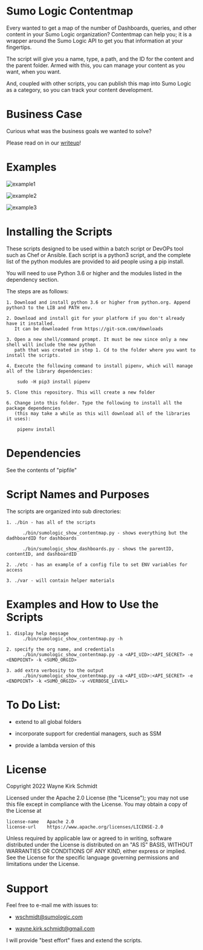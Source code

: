 Sumo Logic Contentmap
=====================

Every wanted to get a map of the number of Dashboards, queries, and other content in your Sumo Logic organization?
Contentmap can help you; it is a wrapper around the Sumo Logic API to get you that information at your fingertips.

The script will give you a name, type, a path, and the ID for the content and the parent folder.
Armed with this, you can manage your content as you want, when you want.

And, coupled with other scripts, you can publish this map into Sumo Logic as a category, so you can track your content development.

Business Case
=============

Curious what was the business goals we wanted to solve?

Please read on in our [writeup](doc/writeup.md)!

Examples
========

![example1](doc/swaggertools1.png)

![example2](doc/swaggertools2.png)

![example3](doc/swaggertools3.png)

Installing the Scripts
=======================

These scripts designed to be used within a batch script or DevOPs tool such as Chef or Ansible.
Each script is a python3 script, and the complete list of the python modules are provided to aid people using a pip install.

You will need to use Python 3.6 or higher and the modules listed in the dependency section.  

The steps are as follows: 

    1. Download and install python 3.6 or higher from python.org. Append python3 to the LIB and PATH env.

    2. Download and install git for your platform if you don't already have it installed.
       It can be downloaded from https://git-scm.com/downloads
    
    3. Open a new shell/command prompt. It must be new since only a new shell will include the new python 
       path that was created in step 1. Cd to the folder where you want to install the scripts.
    
    4. Execute the following command to install pipenv, which will manage all of the library dependencies:
    
        sudo -H pip3 install pipenv 
 
    5. Clone this repository. This will create a new folder
    
    6. Change into this folder. Type the following to install all the package dependencies 
       (this may take a while as this will download all of the libraries it uses):

        pipenv install
        
Dependencies
============

See the contents of "pipfile"

Script Names and Purposes
=========================

The scripts are organized into sub directories:

    1. ./bin - has all of the scripts

          ./bin/sumologic_show_contentmap.py - shows everything but the dadhboardID for dashboards

          ./bin/sumologic_show_dashboards.py - shows the parentID, contentID, and dashboardID

    2. ./etc - has an example of a config file to set ENV variables for access

    3. ./var - will contain helper materials

Examples and How to Use the Scripts
===================================

    1. display help message
          ./bin/sumologic_show_contentmap.py -h

    2. specify the org name, and credentials
          ./bin/sumologic_show_contentmap.py -a <API_UID>:<API_SECRET> -e <ENDPOINT> -k <SUMO_ORGID>

    3. add extra verbosity to the output
          ./bin/sumologic_show_contentmap.py -a <API_UID>:<API_SECRET> -e <ENDPOINT> -k <SUMO_ORGID> -v <VERBOSE_LEVEL>

To Do List:
===========

* extend to all global folders

* incorporate support for credential managers, such as SSM

* provide a lambda version of this

License
=======

Copyright 2022 Wayne Kirk Schmidt

Licensed under the Apache 2.0 License (the "License");
you may not use this file except in compliance with the License.
You may obtain a copy of the License at

    license-name   Apache 2.0 
    license-url    https://www.apache.org/licenses/LICENSE-2.0

Unless required by applicable law or agreed to in writing, software
distributed under the License is distributed on an "AS IS" BASIS,
WITHOUT WARRANTIES OR CONDITIONS OF ANY KIND, either express or implied.
See the License for the specific language governing permissions and
limitations under the License.

Support
=======

Feel free to e-mail me with issues to: 

+   wschmidt@sumologic.com

+   wayne.kirk.schmidt@gmail.com

I will provide "best effort" fixes and extend the scripts.

